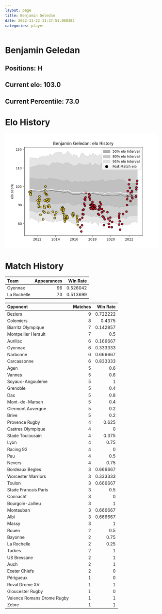 ```yaml
---  
layout: page  
title: Benjamin Geledan  
date: 2022-11-22 11:37:51.068382  
categories: player  
---
```

# Benjamin Geledan

## Positions: H

## Current elo: 103.0

## Current Percentile: 73.0

# Elo History


![elo history](history_BenjaminGeledan.png)
# Match History


| Team        |   Appearances |   Win Rate |
|:------------|--------------:|-----------:|
| Oyonnax     |            96 |   0.526042 |
| La Rochelle |            73 |   0.513699 |

| Opponent                   |   Matches |   Win Rate |
|:---------------------------|----------:|-----------:|
| Beziers                    |         9 |   0.722222 |
| Colomiers                  |         8 |   0.4375   |
| Biarritz Olympique         |         7 |   0.142857 |
| Montpellier Herault        |         7 |   0.5      |
| Aurillac                   |         6 |   0.166667 |
| Oyonnax                    |         6 |   0.333333 |
| Narbonne                   |         6 |   0.666667 |
| Carcassonne                |         6 |   0.833333 |
| Agen                       |         5 |   0.6      |
| Vannes                     |         5 |   0.6      |
| Soyaux-Angouleme           |         5 |   1        |
| Grenoble                   |         5 |   0.4      |
| Dax                        |         5 |   0.8      |
| Mont-de-Marsan             |         5 |   0.4      |
| Clermont Auvergne          |         5 |   0.2      |
| Brive                      |         5 |   0.2      |
| Provence Rugby             |         4 |   0.625    |
| Castres Olympique          |         4 |   0        |
| Stade Toulousain           |         4 |   0.375    |
| Lyon                       |         4 |   0.75     |
| Racing 92                  |         4 |   0        |
| Pau                        |         4 |   0.5      |
| Nevers                     |         4 |   0.75     |
| Bordeaux Begles            |         3 |   0.666667 |
| Worcester Warriors         |         3 |   0.333333 |
| Toulon                     |         3 |   0.666667 |
| Stade Francais Paris       |         3 |   0.5      |
| Connacht                   |         3 |   0        |
| Bourgoin-Jallieu           |         3 |   1        |
| Montauban                  |         3 |   0.666667 |
| Albi                       |         3 |   0.666667 |
| Massy                      |         3 |   1        |
| Rouen                      |         2 |   0.5      |
| Bayonne                    |         2 |   0.75     |
| La Rochelle                |         2 |   0.25     |
| Tarbes                     |         2 |   1        |
| US Bressane                |         2 |   1        |
| Auch                       |         2 |   1        |
| Exeter Chiefs              |         2 |   0        |
| Périgueux                  |         1 |   0        |
| Roval Drome XV             |         1 |   1        |
| Gloucester Rugby           |         1 |   0        |
| Valence Romans Drome Rugby |         1 |   1        |
| Zebre                      |         1 |   1        |